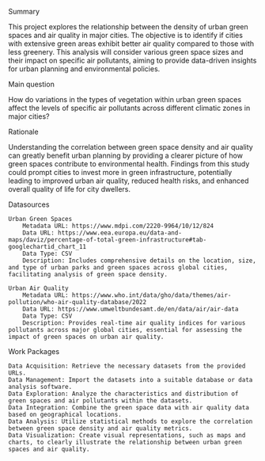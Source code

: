 Summary

This project explores the relationship between the density of urban green spaces and air quality in major cities. The objective is to identify if cities with extensive green areas exhibit better air quality compared to those with less greenery. This analysis will consider various green space sizes and their impact on specific air pollutants, aiming to provide data-driven insights for urban planning and environmental policies.


Main question

How do variations in the types of vegetation within urban green spaces affect the levels of specific air pollutants across different climatic zones in major cities?

Rationale

Understanding the correlation between green space density and air quality can greatly benefit urban planning by providing a clearer picture of how green spaces contribute to environmental health. Findings from this study could prompt cities to invest more in green infrastructure, potentially leading to improved urban air quality, reduced health risks, and enhanced overall quality of life for city dwellers.

Datasources

    Urban Green Spaces
        Metadata URL: https://www.mdpi.com/2220-9964/10/12/824
        Data URL: https://www.eea.europa.eu/data-and-maps/daviz/percentage-of-total-green-infrastructure#tab-googlechartid_chart_11
        Data Type: CSV
        Description: Includes comprehensive details on the location, size, and type of urban parks and green spaces across global cities, facilitating analysis of green space density.

    Urban Air Quality
        Metadata URL: https://www.who.int/data/gho/data/themes/air-pollution/who-air-quality-database/2022
        Data URL: https://www.umweltbundesamt.de/en/data/air/air-data
        Data Type: CSV
        Description: Provides real-time air quality indices for various pollutants across major global cities, essential for assessing the impact of green spaces on urban air quality.

Work Packages

    Data Acquisition: Retrieve the necessary datasets from the provided URLs.
    Data Management: Import the datasets into a suitable database or data analysis software.
    Data Exploration: Analyze the characteristics and distribution of green spaces and air pollutants within the datasets.
    Data Integration: Combine the green space data with air quality data based on geographical locations.
    Data Analysis: Utilize statistical methods to explore the correlation between green space density and air quality metrics.
    Data Visualization: Create visual representations, such as maps and charts, to clearly illustrate the relationship between urban green spaces and air quality.
    
